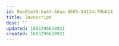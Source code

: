 ```yaml
---
id: 9ae81e30-ba43-4daa-9695-04134c70b624
title: Javascript
desc: ''
updated: 1603296628921
created: 1603296628921
---
```


